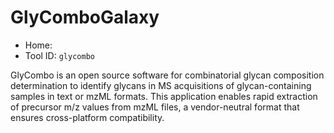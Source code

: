GlyComboGalaxy
=============================
* Home: 
* Tool ID:  ``glycombo``

GlyCombo is an open source software for combinatorial glycan composition determination to identify glycans in MS acquisitions of glycan-containing samples in text or mzML formats. This application enables rapid extraction of precursor m/z values from mzML files, a vendor-neutral format that ensures cross-platform compatibility.
